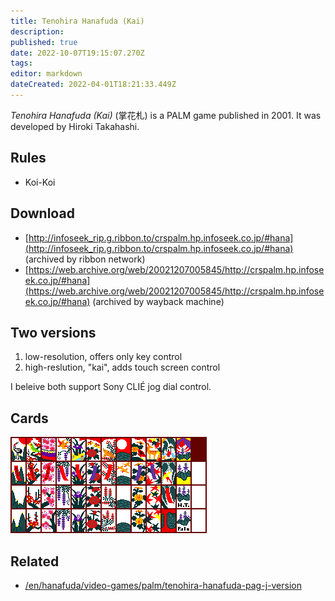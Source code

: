 ```yaml
---
title: Tenohira Hanafuda (Kai)
description: 
published: true
date: 2022-10-07T19:15:07.270Z
tags: 
editor: markdown
dateCreated: 2022-04-01T18:21:33.449Z
---
```


_Tenohira Hanafuda (Kai)_ (<span lang='ja'>掌花札</span>) is a PALM game published in 2001.
It was developed by Hiroki Takahashi.

## Rules
- Koi-Koi

## Download
- [http://infoseek_rip.g.ribbon.to/crspalm.hp.infoseek.co.jp/#hana](http://infoseek_rip.g.ribbon.to/crspalm.hp.infoseek.co.jp/#hana) (archived by ribbon network)
- [https://web.archive.org/web/20021207005845/http://crspalm.hp.infoseek.co.jp/#hana](https://web.archive.org/web/20021207005845/http://crspalm.hp.infoseek.co.jp/#hana) (archived by wayback machine)

## Two versions
1. low-resolution, offers only key control
2. high-reslution, "kai", adds touch screen control

I beleive both support Sony CLIÉ jog dial control.

## Cards

![hana_kai_cards.png](/hana_kai_cards.png)

## Related
- [/en/hanafuda/video-games/palm/tenohira-hanafuda-pag-j-version](/en/hanafuda/video-games/palm/tenohira-hanafuda-pag-j-version)